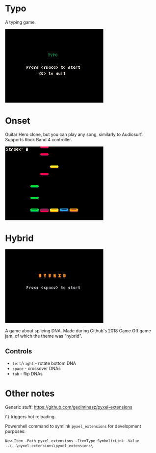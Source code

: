 # Typo

A typing game.

![typo](gifs/typo.gif)

# Onset

Guitar Hero clone, but you can play any song, similarly to Audiosurf. Supports Rock Band 4 controller.

![onset](gifs/onset.gif)

# Hybrid

![hybrid](gifs/hybrid.gif)

A game about splicing DNA. Made during Github's 2018 Game Off game jam, of which the theme was "hybrid".

## Controls

* `left`/`right` - rotate bottom DNA
* `space` - crossover DNAs
* `tab` - flip DNAs

# Other notes

Generic stuff: https://github.com/gediminasz/pyxel-extensions

`F1` triggers hot reloading.

Powershell command to symlink `pyxel_extensions` for development purposes:

```
New-Item -Path pyxel_extensions -ItemType SymbolicLink -Value ..\..\pyxel-extensions\pyxel_extensions\
```
